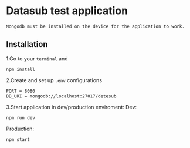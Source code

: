 # Datasub test application
`Mongodb must be installed on the device for the application to work.`

## Installation

1.Go to your `terminal` and

   ```shell
   npm install
   ```

2.Create and set up `.env` configurations

```.env
PORT = 8080
DB_URI = mongodb://localhost:27017/detesub
```

3.Start application in dev/production enviroment:
Dev:

```yarn
npm run dev
```

Production:

```yarn
npm start
```


